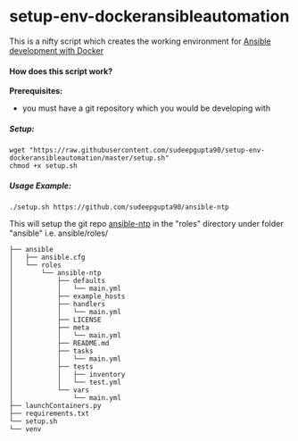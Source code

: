 #  setup-env-dockeransibleautomation

This is a nifty script which creates the working environment for [Ansible development with Docker](https://github.com/sudeepgupta90/DockerAnsibleContainerAutomation "DockerAnsibleContainerAutomation")

#### How does this script work?

  **Prerequisites:**

   * you must have a git repository which you would be developing with

##### Setup:
    wget "https://raw.githubusercontent.com/sudeepgupta90/setup-env-dockeransibleautomation/master/setup.sh"
    chmod +x setup.sh

##### Usage Example:
    ./setup.sh https://github.com/sudeepgupta90/ansible-ntp

This will setup the git repo [ansible-ntp](https://github.com/sudeepgupta90/ansible-ntp) in the "roles" directory under folder "ansible" i.e. ansible/roles/

    ├── ansible
	│   ├── ansible.cfg
	│   └── roles
	│       └── ansible-ntp
	│           ├── defaults
	│           │   └── main.yml
	│       	├── example_hosts
	│           ├── handlers
	│           │   └── main.yml
	│           ├── LICENSE
	│           ├── meta
	│           │   └── main.yml
	│           ├── README.md
	│           ├── tasks
	│           │   └── main.yml
	│           ├── tests
	│           │   ├── inventory
	│           │   └── test.yml
	│           └── vars
	│               └── main.yml
	├── launchContainers.py
	├── requirements.txt
	└── setup.sh
	└── venv

